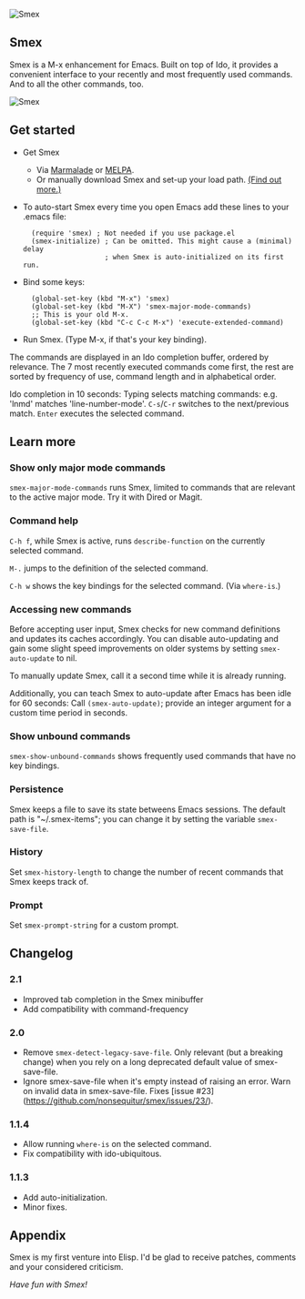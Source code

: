![Smex](https://sites.google.com/site/cumulatm/home/smex-logo.png)

## Smex

Smex is a M-x enhancement for Emacs. Built on top of Ido, it provides
a convenient interface to your recently and most frequently used
commands. And to all the other commands, too.

![Smex](https://sites.google.com/site/cumulatm/home/SmexScreenshotImage.png)

## Get started

* Get Smex
   * Via [Marmalade](http://marmalade-repo.org/packages/smex) or
     [MELPA](http://melpa.milkbox.net/).
   * Or manually download Smex and set-up your load path.
     [(Find out more.)](http://www.emacswiki.org/emacs/InstallingPackages)

* To auto-start Smex every time you open Emacs add these lines to your .emacs file:

        (require 'smex) ; Not needed if you use package.el
        (smex-initialize) ; Can be omitted. This might cause a (minimal) delay
                          ; when Smex is auto-initialized on its first run.

* Bind some keys:

        (global-set-key (kbd "M-x") 'smex)
        (global-set-key (kbd "M-X") 'smex-major-mode-commands)
        ;; This is your old M-x.
        (global-set-key (kbd "C-c C-c M-x") 'execute-extended-command)

* Run Smex. (Type M-x, if that's your key binding).

The commands are displayed in an Ido completion buffer, ordered by
relevance.  The 7 most recently executed commands come first, the rest
are sorted by frequency of use, command length and in alphabetical
order.

Ido completion in 10 seconds: Typing selects matching commands:
e.g. 'lnmd' matches 'line-number-mode'. `C-s`/`C-r` switches to the
next/previous match. `Enter` executes the selected command.

## Learn more

### Show only major mode commands
`smex-major-mode-commands` runs Smex, limited to commands that
are relevant to the active major mode. Try it with Dired or Magit.

### Command help
`C-h f`, while Smex is active, runs `describe-function` on the
currently selected command.

`M-.` jumps to the definition of the selected command.

`C-h w` shows the key bindings for the selected command. (Via `where-is`.)

### Accessing new commands
Before accepting user input, Smex checks for new command definitions
and updates its caches accordingly.
You can disable auto-updating and gain some slight speed improvements
on older systems by setting `smex-auto-update` to nil.

To manually update Smex, call it a second time while it is already
running.

Additionally, you can teach Smex to auto-update after Emacs has
been idle for 60 seconds: Call `(smex-auto-update)`; provide an integer
argument for a custom time period in seconds.

### Show unbound commands
`smex-show-unbound-commands` shows frequently used commands that have
no key bindings.

### Persistence
Smex keeps a file to save its state betweens Emacs sessions. The
default path is "~/.smex-items"; you can change it by setting the
variable `smex-save-file`.

### History
Set `smex-history-length` to change the number of recent commands that
Smex keeps track of.

### Prompt
Set `smex-prompt-string` for a custom prompt.

## Changelog

### 2.1
  * Improved tab completion in the Smex minibuffer
  * Add compatibility with command-frequency

### 2.0
  * Remove `smex-detect-legacy-save-file`.
    Only relevant (but a breaking change) when you rely on a long deprecated default
    value of smex-save-file.
  * Ignore smex-save-file when it's empty instead of raising an error.
    Warn on invalid data in smex-save-file. Fixes [issue #23]
    (https://github.com/nonsequitur/smex/issues/23/).

### 1.1.4
  * Allow running `where-is` on the selected command.
  * Fix compatibility with ido-ubiquitous.

### 1.1.3
  * Add auto-initialization.
  * Minor fixes.

## Appendix

Smex is my first venture into Elisp. I'd be glad to receive patches,
comments and your considered criticism.

*Have fun with Smex!*
